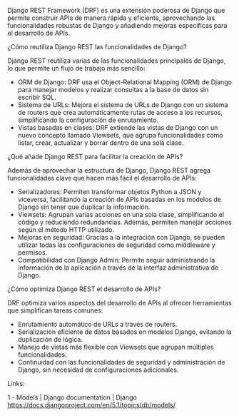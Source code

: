 Django REST Framework (DRF) es una extensión poderosa de Django que permite construir APIs de manera rápida y eficiente, aprovechando las funcionalidades robustas de Django y añadiendo mejoras específicas para el desarrollo de APIs.


¿Cómo reutiliza Django REST las funcionalidades de Django?

Django REST reutiliza varias de las funcionalidades principales de Django, lo que permite un flujo de trabajo más sencillo:

- ORM de Django: DRF usa el Object-Relational Mapping (ORM) de Django para manejar modelos y realizar consultas a la base de datos sin escribir SQL.
- Sistema de URLs: Mejora el sistema de URLs de Django con un sistema de routers que crea automáticamente rutas de acceso a los recursos, simplificando la configuración de enrutamiento.
- Vistas basadas en clases: DRF extiende las vistas de Django con un nuevo concepto llamado Viewsets, que agrupa funcionalidades como listar, crear, actualizar y borrar dentro de una sola clase.


¿Qué añade Django REST para facilitar la creación de APIs?

Además de aprovechar la estructura de Django, Django REST agrega funcionalidades clave que hacen más fácil el desarrollo de APIs:

- Serializadores: Permiten transformar objetos Python a JSON y viceversa, facilitando la creación de APIs basadas en los modelos de Django sin tener que duplicar la información.
- Viewsets: Agrupan varias acciones en una sola clase, simplificando el código y reduciendo redundancias. Además, permiten manejar acciones según el método HTTP utilizado.
- Mejoras en seguridad: Gracias a la integración con Django, se pueden utilizar todas las configuraciones de seguridad como middleware y permisos.
- Compatibilidad con Django Admin: Permite seguir administrando la información de la aplicación a través de la interfaz administrativa de Django.


¿Cómo optimiza Django REST el desarrollo de APIs?

DRF optimiza varios aspectos del desarrollo de APIs al ofrecer herramientas que simplifican tareas comunes:

- Enrutamiento automático de URLs a través de routers.
- Serialización eficiente de datos basados en modelos Django, evitando la duplicación de lógica.
- Manejo de vistas más flexible con Viewsets que agrupan múltiples funcionalidades.
- Continuidad con las funcionalidades de seguridad y administración de Django, sin necesidad de configuraciones adicionales.


Links:

1 - Models | Django documentation | Django
https://docs.djangoproject.com/en/5.1/topics/db/models/